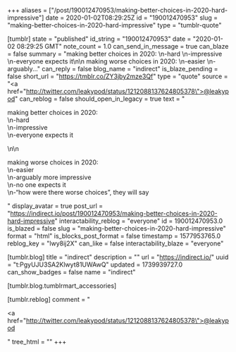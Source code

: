 +++
aliases = ["/post/190012470953/making-better-choices-in-2020-hard-impressive"]
date = 2020-01-02T08:29:25Z
id = "190012470953"
slug = "making-better-choices-in-2020-hard-impressive"
type = "tumblr-quote"

[tumblr]
state = "published"
id_string = "190012470953"
date = "2020-01-02 08:29:25 GMT"
note_count = 1.0
can_send_in_message = true
can_blaze = false
summary = "making better choices in 2020: \n-hard \n-impressive \n-everyone expects it\n\n making worse choices in 2020: \n-easier \n-arguably..."
can_reply = false
blog_name = "indirect"
is_blaze_pending = false
short_url = "https://tmblr.co/ZY3jby2mze3Qf"
type = "quote"
source = "<a href=\"http://twitter.com/leakypod/status/1212088137624805378\">@leakypod</a>"
can_reblog = false
should_open_in_legacy = true
text = "<p>making better choices in 2020:<br/>\n-hard<br/>\n-impressive<br/>\n-everyone expects it</p>\n\n<p>making worse choices in 2020:<br/>\n-easier<br/>\n-arguably more impressive<br/>\n-no one expects it<br/>\n-“how were there worse choices”, they will say</p>"
display_avatar = true
post_url = "https://indirect.io/post/190012470953/making-better-choices-in-2020-hard-impressive"
interactability_reblog = "everyone"
id = 190012470953.0
is_blazed = false
slug = "making-better-choices-in-2020-hard-impressive"
format = "html"
is_blocks_post_format = false
timestamp = 1577953765.0
reblog_key = "lwy8ij2X"
can_like = false
interactability_blaze = "everyone"

[tumblr.blog]
title = "indirect"
description = ""
url = "https://indirect.io/"
uuid = "t:PgyUJU3SA2Klwyt81UWAwQ"
updated = 1739939727.0
can_show_badges = false
name = "indirect"

[tumblr.blog.tumblrmart_accessories]

[tumblr.reblog]
comment = "<p><a href=\"http://twitter.com/leakypod/status/1212088137624805378\">@leakypod</a></p>"
tree_html = ""
+++
